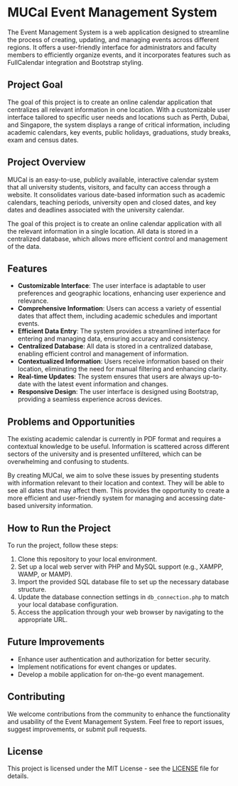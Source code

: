 # MUCal Event Management System

The Event Management System is a web application designed to streamline the process of creating, updating, and managing events across different regions. It offers a user-friendly interface for administrators and faculty members to efficiently organize events, and it incorporates features such as FullCalendar integration and Bootstrap styling.

## Project Goal

The goal of this project is to create an online calendar application that centralizes all relevant information in one location. With a customizable user interface tailored to specific user needs and locations such as Perth, Dubai, and Singapore, the system displays a range of critical information, including academic calendars, key events, public holidays, graduations, study breaks, exam and census dates.


## Project Overview

MUCal is an easy-to-use, publicly available, interactive calendar system that all university students, visitors, and faculty can access through a website. It consolidates various date-based information such as academic calendars, teaching periods, university open and closed dates, and key dates and deadlines associated with the university calendar.

The goal of this project is to create an online calendar application with all the relevant information in a single location. All data is stored in a centralized database, which allows more efficient control and management of the data.

## Features

- **Customizable Interface**: The user interface is adaptable to user preferences and geographic locations, enhancing user experience and relevance.
- **Comprehensive Information**: Users can access a variety of essential dates that affect them, including academic schedules and important events.
- **Efficient Data Entry**: The system provides a streamlined interface for entering and managing data, ensuring accuracy and consistency.
- **Centralized Database**: All data is stored in a centralized database, enabling efficient control and management of information.
- **Contextualized Information**: Users receive information based on their location, eliminating the need for manual filtering and enhancing clarity.
- **Real-time Updates**: The system ensures that users are always up-to-date with the latest event information and changes.
- **Responsive Design**: The user interface is designed using Bootstrap, providing a seamless experience across devices.


## Problems and Opportunities

The existing academic calendar is currently in PDF format and requires a contextual knowledge to be useful. Information is scattered across different sectors of the university and is presented unfiltered, which can be overwhelming and confusing to students. 

By creating MUCal, we aim to solve these issues by presenting students with information relevant to their location and context. They will be able to see all dates that may affect them. This provides the opportunity to create a more efficient and user-friendly system for managing and accessing date-based university information.

## How to Run the Project

To run the project, follow these steps:

1. Clone this repository to your local environment.
2. Set up a local web server with PHP and MySQL support (e.g., XAMPP, WAMP, or MAMP).
3. Import the provided SQL database file to set up the necessary database structure.
4. Update the database connection settings in `db_connection.php` to match your local database configuration.
5. Access the application through your web browser by navigating to the appropriate URL.

## Future Improvements

- Enhance user authentication and authorization for better security.
- Implement notifications for event changes or updates.
- Develop a mobile application for on-the-go event management.

## Contributing

We welcome contributions from the community to enhance the functionality and usability of the Event Management System. Feel free to report issues, suggest improvements, or submit pull requests.

## License

This project is licensed under the MIT License - see the [LICENSE](LICENSE) file for details.